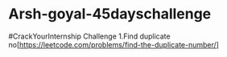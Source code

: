 # Arsh-goyal-45dayschallenge
#CrackYourInternship Challenge
1.Find duplicate no[https://leetcode.com/problems/find-the-duplicate-number/]
